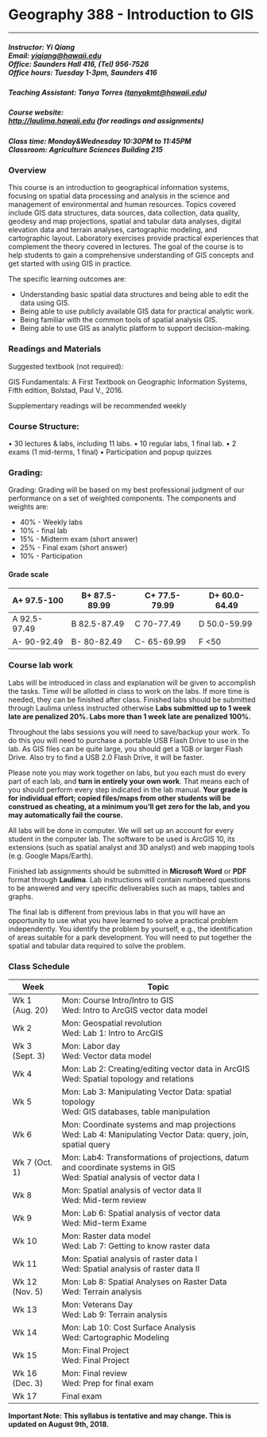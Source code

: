 # Geography 388 - Introduction to GIS

---
##### Instructor: Yi Qiang <br/>Email: yiqiang@hawaii.edu <br/>Office: Saunders Hall 416, (Tel) 956-7526 <br/>Office hours:  Tuesday 1-3pm, Saunders 416

##### Teaching Assistant: Tanya Torres (tanyakmt@hawaii.edu)

##### Course website:<br/> http://laulima.hawaii.edu (for readings and assignments)

##### Class time: Monday&Wednesday 10:30PM to 11:45PM <br/>Classroom: Agriculture Sciences Building 215 

### Overview
This course is an introduction to geographical information systems, focusing on spatial data processing and analysis in the science and management of environmental and human resources.  Topics covered include GIS data structures, data sources, data collection, data quality, geodesy and map projections, spatial and tabular data analyses, digital elevation data and terrain analyses, cartographic modeling, and cartographic layout.  Laboratory exercises provide practical experiences that complement the theory covered in lectures. The goal of the course is to help students to gain a comprehensive understanding of GIS concepts and get started with using GIS in practice.

The specific learning outcomes are:
* 	Understanding basic spatial data structures and being able to edit the data using GIS.
* 	Being able to use publicly available GIS data for practical analytic work.
* 	Being familiar with the common tools of spatial analysis GIS.
* 	Being able to use GIS as analytic platform to support decision-making.

### Readings and Materials
Suggested textbook (not required):

GIS Fundamentals: A First Textbook on Geographic Information Systems, Fifth edition, Bolstad, Paul V., 2016.

Supplementary readings will be recommended weekly

 
### Course Structure: 
•	30 lectures & labs, including 11 labs.
•	10 regular labs, 1 final lab.
•	2 exams (1 mid-terms, 1 final)
•	Participation and popup quizzes

### Grading:
Grading: Grading will be based on my best professional judgment of our performance on a set of weighted components. The components and weights are:
- 40% - Weekly labs
- 10% - final lab
- 15% - Midterm exam (short answer)
- 25% - Final exam (short answer)
- 10% - Participation

#### Grade scale

|A+ 97.5-100	|B+ 87.5-89.99	|C+ 77.5-79.99	|D+ 60.0-64.49|
|---------------|-------|--------|--------|
|A   92.5-97.49	|B   82.5-87.49	|C   70-77.49	|D   50.0-59.99|
|A-  90-92.49	|B-  80-82.49	|C-  65-69.99	|F   <50|

### Course lab work
Labs will be introduced in class and explanation will be given to accomplish the tasks.  Time will be allotted in class to work on the labs.  If more time is needed, they can be finished after class.  Finished labs should be submitted through Laulima unless instructed otherwise **Labs submitted up to 1 week late are penalized 20%. Labs more than 1 week late are penalized 100%.**

Throughout the labs sessions you will need to save/backup your work.  To do this you will need to purchase a portable USB Flash Drive to use in the lab.  As GIS files can be quite large, you should get a 1GB or larger Flash Drive.   Also try to find a USB 2.0 Flash Drive, it will be faster.  

Please note you may work together on labs, but you each must do every part of each lab, and **turn in entirely your own work**.  That means each of you should perform every step indicated in the lab manual. **Your grade is for individual effort; copied files/maps from other students will be construed as cheating, at a minimum you’ll get zero for the lab, and you may automatically fail the course.**

All labs will be done in computer. We will set up an account for every student in the computer lab. The software to be used is ArcGIS 10, its extensions (such as spatial analyst and 3D analyst) and web mapping tools (e.g. Google Maps/Earth).

Finished lab assignments should be submitted in **Microsoft Word** or **PDF** format through **Laulima**. Lab instructions will contain numbered questions to be answered and very specific deliverables such as maps, tables and graphs.

The final lab is different from previous labs in that you will have an opportunity to use what you have learned to solve a practical problem independently. You identify the problem by yourself, e.g., the identification of areas suitable for a park development. You will need to put together the spatial and tabular data required to solve the problem. 

### Class Schedule
|Week |   Topic|
|---|---|
|Wk 1 (Aug. 20)|Mon: Course Intro/Intro to GIS <br> Wed: Intro to ArcGIS vector data model|
|Wk 2|Mon: Geospatial revolution <br> Wed: Lab 1: Intro to ArcGIS|
|Wk 3 (Sept. 3)|Mon: Labor day <br> Wed: Vector data model|
|Wk 4|Mon: Lab 2: Creating/editing vector data in ArcGIS <br> Wed: Spatial topology and relations|
|Wk 5|Mon: Lab 3: Manipulating Vector Data: spatial topology <br> Wed: GIS databases, table manipulation|
|Wk 6|Mon: Coordinate systems and map projections <br> Wed: Lab 4: Manipulating Vector Data: query, join, spatial query|
|Wk 7 (Oct. 1)|Mon: Lab4: Transformations of projections, datum and coordinate systems in GIS <br>Wed: Spatial analysis of vector data I |
|Wk 8|Mon: Spatial analysis of vector data II <br> Wed: Mid-term review|
|Wk 9|Mon: Lab 6: Spatial analysis of vector data <br> Wed: Mid-term Exame|
|Wk 10| Mon: Raster data model <br>Wed: Lab 7: Getting to know raster data |
|Wk 11| Mon: Spatial analysis of raster data I <br> Wed: Spatial analysis of raster data II|
|Wk 12 (Nov. 5)| Mon: Lab 8: Spatial Analyses on Raster Data  <br> Wed: Terrain analysis |
|Wk 13 | Mon: Veterans Day <br> Wed: Lab 9: Terrain analysis|
|Wk 14| Mon: Lab 10: Cost Surface Analysis <br> Wed: Cartographic Modeling |
|Wk 15| Mon: Final Project  <br>  Wed: Final Project |
|Wk 16 (Dec. 3)| Mon: Final review <br>  Wed: Prep for final exam|
|Wk 17| Final exam|


**Important Note: This syllabus is tentative and may change. This is updated on August 9th, 2018.**


